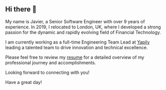 ## Hi there 👋

My name is Javier, a Senior Software Engineer with over 9 years of experience.
In 2019, I relocated to London, UK, where I developed a strong passion for the dynamic and rapidly evolving field of Financial Technology.

I am currently working as a full-time Engineering Team Lead at [Yapily](https://www.yapily.com/) leading a talented team to drive innovation and technical excellence.

Please feel free to review my [resume](https://drive.google.com/drive/u/1/folders/1Ps2rmMgoZcxqFCXG0QHPvfm17_uc2qXB) for a detailed overview of my professional journey and accomplishments.

Looking forward to connecting with you! 

Have a great day!
